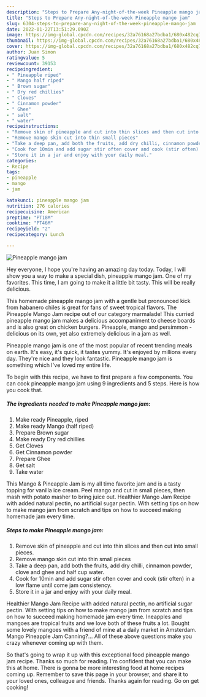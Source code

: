 ```yaml
---
description: "Steps to Prepare Any-night-of-the-week Pineapple mango jam"
title: "Steps to Prepare Any-night-of-the-week Pineapple mango jam"
slug: 6304-steps-to-prepare-any-night-of-the-week-pineapple-mango-jam
date: 2022-01-22T13:51:29.090Z
image: https://img-global.cpcdn.com/recipes/32a76168a27bdba1/680x482cq70/pineapple-mango-jam-recipe-main-photo.jpg
thumbnail: https://img-global.cpcdn.com/recipes/32a76168a27bdba1/680x482cq70/pineapple-mango-jam-recipe-main-photo.jpg
cover: https://img-global.cpcdn.com/recipes/32a76168a27bdba1/680x482cq70/pineapple-mango-jam-recipe-main-photo.jpg
author: Juan Simon
ratingvalue: 5
reviewcount: 39153
recipeingredient:
- " Pineapple riped"
- " Mango half riped"
- " Brown sugar"
- " Dry red chillies"
- " Cloves"
- " Cinnamon powder"
- " Ghee"
- " salt"
- " water"
recipeinstructions:
- "Remove skin of pineapple and cut into thin slices and then cut into small pieces."
- "Remove mango skin cut into thin small pieces"
- "Take a deep pan, add both the fruits, add dry chilli, cinnamon powder, clove and ghee and half cup water."
- "Cook for 10min and add sugar stir often cover and cook (stir often) in a low flame until come jam consistency."
- "Store it in a jar and enjoy with your daily meal."
categories:
- Recipe
tags:
- pineapple
- mango
- jam

katakunci: pineapple mango jam 
nutrition: 276 calories
recipecuisine: American
preptime: "PT18M"
cooktime: "PT46M"
recipeyield: "2"
recipecategory: Lunch

---
```



![Pineapple mango jam](https://img-global.cpcdn.com/recipes/32a76168a27bdba1/680x482cq70/pineapple-mango-jam-recipe-main-photo.jpg)

Hey everyone, I hope you're having an amazing day today. Today, I will show you a way to make a special dish, pineapple mango jam. One of my favorites. This time, I am going to make it a little bit tasty. This will be really delicious.

This homemade pineapple mango jam with a gentle but pronounced kick from habanero chiles is great for fans of sweet tropical flavors. The Pineapple Mango Jam recipe out of our category marmalade! This curried pineapple mango jam makes a delicious accompaniment to cheese boards and is also great on chicken burgers. Pineapple, mango and persimmon - delicious on its own, yet also extremely delicious in a jam as well.

Pineapple mango jam is one of the most popular of recent trending meals on earth. It's easy, it's quick, it tastes yummy. It's enjoyed by millions every day. They're nice and they look fantastic. Pineapple mango jam is something which I've loved my entire life.


To begin with this recipe, we have to first prepare a few components. You can cook pineapple mango jam using 9 ingredients and 5 steps. Here is how you cook that.

<!--inarticleads1-->

##### The ingredients needed to make Pineapple mango jam:

1. Make ready  Pineapple, riped
1. Make ready  Mango (half riped)
1. Prepare  Brown sugar
1. Make ready  Dry red chillies
1. Get  Cloves
1. Get  Cinnamon powder
1. Prepare  Ghee
1. Get  salt
1. Take  water


This Mango &amp; Pineapple Jam is my all time favorite jam and is a tasty topping for vanilla ice cream. Peel mango and cut in small pieces, then mash with potato masher to bring juice out. Healthier Mango Jam Recipe with added natural pectin, no artificial sugar pectin. With setting tips on how to make mango jam from scratch and tips on how to succeed making homemade jam every time. 

<!--inarticleads2-->

##### Steps to make Pineapple mango jam:

1. Remove skin of pineapple and cut into thin slices and then cut into small pieces.
1. Remove mango skin cut into thin small pieces
1. Take a deep pan, add both the fruits, add dry chilli, cinnamon powder, clove and ghee and half cup water.
1. Cook for 10min and add sugar stir often cover and cook (stir often) in a low flame until come jam consistency.
1. Store it in a jar and enjoy with your daily meal.


Healthier Mango Jam Recipe with added natural pectin, no artificial sugar pectin. With setting tips on how to make mango jam from scratch and tips on how to succeed making homemade jam every time. Ineapples and mangoes are tropical fruits and we love both of these fruits a lot. Bought some lovely mangoes with a friend of mine at a daily market in Amsterdam. Mango Pineapple Jam Canning?… All of these above questions make you crazy whenever coming up with them. 

So that's going to wrap it up with this exceptional food pineapple mango jam recipe. Thanks so much for reading. I'm confident that you can make this at home. There is gonna be more interesting food at home recipes coming up. Remember to save this page in your browser, and share it to your loved ones, colleague and friends. Thanks again for reading. Go on get cooking!
